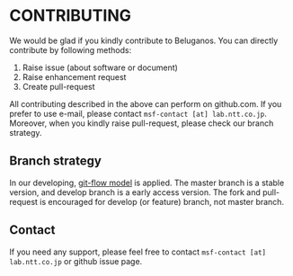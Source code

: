 # CONTRIBUTING

We would be glad if you kindly contribute to Beluganos. You can directly contribute by following methods:

1. Raise issue (about software or document)
1. Raise enhancement request
1. Create pull-request

All contributing described in the above can perform on github.com. If you prefer to use e-mail, please contact `msf-contact [at] lab.ntt.co.jp`. Moreover, when you kindly raise pull-request, please check our branch strategy.

## Branch strategy
In our developing, [git-flow model](http://nvie.com/posts/a-successful-git-branching-model/) is applied. The master branch is a stable version, and develop branch is a early access version. The fork and pull-request is encouraged for develop (or feature) branch, not master branch.

## Contact
If you need any support, please feel free to contact `msf-contact [at] lab.ntt.co.jp` or github issue page.